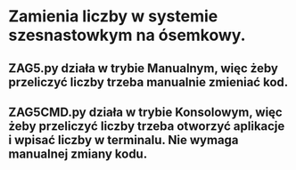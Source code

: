 # Zamienia liczby w systemie szesnastowkym na ósemkowy.

## ZAG5.py działa w trybie Manualnym, więc żeby przeliczyć liczby trzeba manualnie zmieniać kod. 
## ZAG5CMD.py działa w trybie Konsolowym, więc żeby przeliczyć liczby trzeba otworzyć aplikacje i wpisać liczby w terminalu. Nie wymaga manualnej zmiany kodu.

